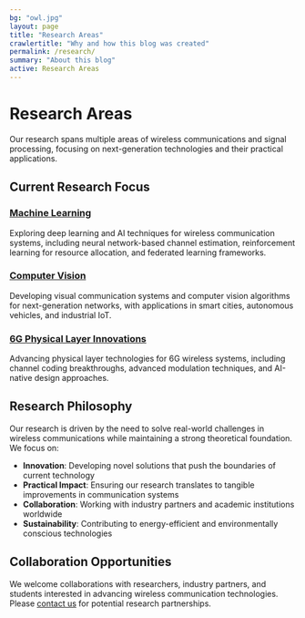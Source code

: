 ```yaml
---
bg: "owl.jpg"
layout: page
title: "Research Areas"
crawlertitle: "Why and how this blog was created"
permalink: /research/
summary: "About this blog"
active: Research Areas
---
```


# Research Areas

Our research spans multiple areas of wireless communications and signal processing, focusing on next-generation technologies and their practical applications.

## Current Research Focus

### [Machine Learning](/research/machine-learning/)
Exploring deep learning and AI techniques for wireless communication systems, including neural network-based channel estimation, reinforcement learning for resource allocation, and federated learning frameworks.

### [Computer Vision](/research/computer-vision/)
Developing visual communication systems and computer vision algorithms for next-generation networks, with applications in smart cities, autonomous vehicles, and industrial IoT.

### [6G Physical Layer Innovations](/research/6g-research/)
Advancing physical layer technologies for 6G wireless systems, including channel coding breakthroughs, advanced modulation techniques, and AI-native design approaches.

## Research Philosophy

Our research is driven by the need to solve real-world challenges in wireless communications while maintaining a strong theoretical foundation. We focus on:

- **Innovation**: Developing novel solutions that push the boundaries of current technology
- **Practical Impact**: Ensuring our research translates to tangible improvements in communication systems
- **Collaboration**: Working with industry partners and academic institutions worldwide
- **Sustainability**: Contributing to energy-efficient and environmentally conscious technologies

## Collaboration Opportunities

We welcome collaborations with researchers, industry partners, and students interested in advancing wireless communication technologies. Please [contact us](/about/) for potential research partnerships.
